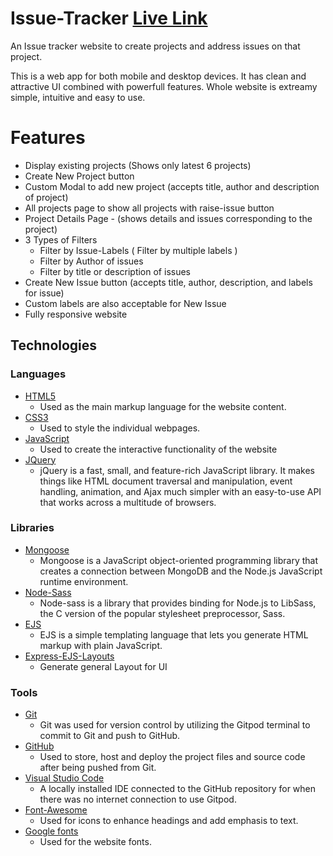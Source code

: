 # Issue-Tracker [Live Link](https://dark-frog-blazer.cyclic.app/)
An Issue tracker website to create projects and address issues on that project.

This is a web app for both mobile and desktop devices. It has clean and attractive UI combined with powerfull features. 
Whole website is extreamy simple, intuitive and easy to use.

# Features
+ Display existing projects (Shows only latest 6 projects)
+ Create New Project button
+ Custom Modal to add new project (accepts title, author and description of project)
+ All projects page to show all projects with raise-issue button
+ Project Details Page - (shows details and issues corresponding to the project)
+ 3 Types of Filters
  - Filter by Issue-Labels ( Filter by multiple labels )
  - Filter by Author of issues
  - Filter by title or description of issues
+ Create New Issue button (accepts title, author, description, and labels for issue)
+ Custom labels are also acceptable for New Issue
+ Fully responsive website

## Technologies ##

### Languages ###

- [HTML5](https://developer.mozilla.org/en-US/docs/Web/HTML)
  - Used as the main markup language for the website content.
- [CSS3](https://developer.mozilla.org/en-US/docs/Web/CSS)
  - Used to style the individual webpages.
- [JavaScript](https://developer.mozilla.org/en-US/docs/Web/JavaScript)
  - Used to create the interactive functionality of the website
- [JQuery](https://jquery.com/)
  - jQuery is a fast, small, and feature-rich JavaScript library. It makes things like HTML document traversal and manipulation, event handling, animation, and Ajax much simpler with an easy-to-use API that works across a multitude of browsers.
  
### Libraries ###

- [Mongoose](https://mongoosejs.com/)
  - Mongoose is a JavaScript object-oriented programming library that creates a connection between MongoDB and the Node.js JavaScript runtime environment.
- [Node-Sass](https://www.npmjs.com/package/node-sass)
  - Node-sass is a library that provides binding for Node.js to LibSass, the C version of the popular stylesheet preprocessor, Sass.
- [EJS](https://ejs.co/)
  - EJS is a simple templating language that lets you generate HTML markup with plain JavaScript.
- [Express-EJS-Layouts](https://www.npmjs.com/package/express-ejs-layouts)
  - Generate general Layout for UI
  
### Tools ###

- [Git](https://git-scm.com/)
  - Git was used for version control by utilizing the Gitpod terminal to commit to Git and push to GitHub.
- [GitHub](https://github.com/)
  - Used to store, host and deploy the project files and source code after being pushed from Git.
- [Visual Studio Code](https://code.visualstudio.com/)
  - A locally installed IDE connected to the GitHub repository for when there was no internet connection to use Gitpod.
- [Font-Awesome](https://fontawesome.com/icons?d=gallery)
  - Used for icons to enhance headings and add emphasis to text.
- [Google fonts](https://fonts.google.com/)
  - Used for the website fonts.
